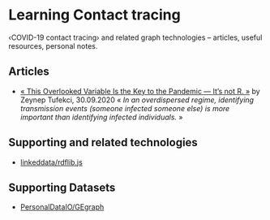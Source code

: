 # Learning Contact tracing

‹COVID-19 contact tracing› and related graph technologies – articles, useful resources, personal notes.

## Articles

* [« This Overlooked Variable Is the Key to the Pandemic — It’s not R. »](https://www.theatlantic.com/health/archive/2020/09/k-overlooked-variable-driving-pandemic/616548/) by Zeynep Tufekci, 30.09.2020 « _In an overdispersed regime, identifying transmission events (someone infected someone else) is more important than identifying infected individuals._ »

## Supporting and related technologies

* [linkeddata/rdflib.js](https://linkeddata.github.io/rdflib.js/doc/)

## Supporting Datasets

* [PersonalDataIO/GEgraph](https://github.com/PersonalDataIO/GEgraph)
